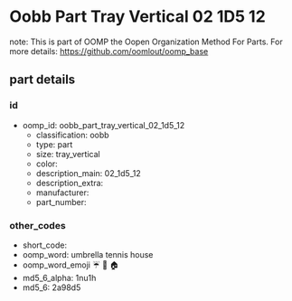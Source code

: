 # Oobb Part Tray Vertical 02 1D5 12  

note: This is part of OOMP the Oopen Organization Method For Parts. For more details: https://github.com/oomlout/oomp_base

##  part details





### id
* oomp_id: oobb_part_tray_vertical_02_1d5_12
  * classification: oobb
  * type: part
  * size: tray_vertical
  * color: 
  * description_main: 02_1d5_12
  * description_extra: 
  * manufacturer: 
  * part_number: 

### other_codes
* short_code: 
* oomp_word: umbrella tennis house
* oomp_word_emoji :umbrella: :tennis: :house:
* md5_6_alpha: 1nu1h
* md5_6: 2a98d5